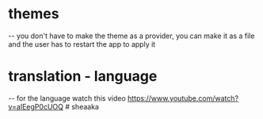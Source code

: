 # themes

-- you don't have to make the theme as a provider, you can make it as a file and the user has to restart the app to apply it

# translation - language

-- for the language watch this video https://www.youtube.com/watch?v=aIEegP0cUOQ
#   s h e a a k a  
 